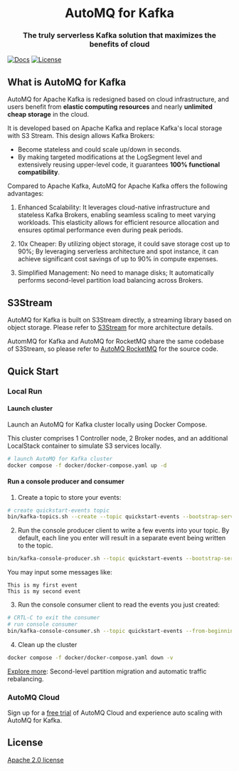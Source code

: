 <h1 align="center">
AutoMQ for Kafka
</h1>
<h3 align="center">
    The truly serverless Kafka solution that maximizes the benefits of cloud
</h3>

[![Docs](https://img.shields.io/badge/Docs-blue)](https://docs.automq.com/zh/docs/automq-s3kafka/YUzOwI7AgiNIgDk1GJAcu6Uanog)
[![License](https://img.shields.io/badge/License-Apache%202.0-blue.svg)](https://www.apache.org/licenses/LICENSE-2.0.html)

[//]: # ([![E2E_TEST]&#40;https://github.com/AutoMQ/automq-for-kafka/actions/workflows/nightly-e2e.yml/badge.svg&#41;]&#40;https://github.com/AutoMQ/automq-for-kafka/actions/workflows/nightly-e2e.yml&#41;)

## What is AutoMQ for Kafka
AutoMQ for Apache Kafka is redesigned based on cloud infrastructure, and users 
benefit from 
**elastic computing resources** and nearly **unlimited cheap storage** in 
the cloud.

It is developed based on Apache Kafka and replace Kafka's local storage with S3 Stream. This design allows Kafka Brokers:
- Become stateless and could scale up/down in seconds. 
- By making targeted modifications at the LogSegment level and extensively reusing upper-level code, it guarantees **100% functional compatibility**.

Compared to Apache Kafka, AutoMQ for Apache Kafka offers the following advantages:

1. Enhanced Scalability: It leverages cloud-native infrastructure and stateless Kafka Brokers, enabling seamless scaling to meet varying workloads. This elasticity allows for efficient resource allocation and ensures optimal performance even during peak periods.

2. 10x Cheaper: By utilizing object storage, it could save storage cost up to 90%; By leveraging serverless architecture and spot instance, it can achieve significant cost savings of up to 90% in compute expenses.

3. Simplified Management: No need to manage disks; It automatically performs second-level partition load balancing across Brokers.

## S3Stream
AutoMQ for Kafka is built on S3Stream directly, a streaming library based on object storage. Please refer to [S3Stream](https://docs.automq.com/zh/docs/automq-s3kafka/Q8fNwoCDGiBOV6k8CDSccKKRn9d) for more architecture details.

AutomMQ for Kafka and AutoMQ for RocketMQ share the same codebase of S3Stream, so please refer to [AutoMQ RocketMQ](https://github.com/AutoMQ/automq-for-rocketmq/tree/main/s3stream) for the source code.

## Quick Start

### Local Run
#### Launch cluster
Launch an AutoMQ for Kafka cluster locally using Docker Compose.

This cluster comprises 1 Controller node, 2 Broker nodes, and an additional LocalStack container to simulate S3 services locally.
``` bash
# launch AutoMQ for Kafka cluster
docker compose -f docker/docker-compose.yaml up -d
```
#### Run a console producer and consumer
1. Create a topic to store your events:
``` bash
# create quickstart-events topic
bin/kafka-topics.sh --create --topic quickstart-events --bootstrap-server localhost:9094
```

2. Run the console producer client to write a few events into your topic. By default, each line you enter will result in a separate event being written to the topic.
``` bash
bin/kafka-console-producer.sh --topic quickstart-events --bootstrap-server localhost:9094
```
You may input some messages like:
``` text
This is my first event
This is my second event
```

3. Run the console consumer client to read the events you just created:
``` bash
# CRTL-C to exit the consumer
# run console consumer
bin/kafka-console-consumer.sh --topic quickstart-events --from-beginning --bootstrap-server localhost:9094
```

4. Clean up the cluster
``` bash
docker compose -f docker/docker-compose.yaml down -v
```

[Explore more](https://docs.automq.com/zh/docs/automq-s3kafka/VKpxwOPvciZmjGkHk5hcTz43nde): Second-level partition migration and automatic traffic rebalancing.


### AutoMQ Cloud
Sign up for a [free trial](https://docs.automq.com/zh/docs/automq-s3kafka/EKcdwqXFWixsm0kH5zVcqYzhnle) of AutoMQ Cloud and experience auto scaling with AutoMQ for Kafka.

## License
[Apache 2.0 license](https://www.apache.org/licenses/LICENSE-2.0.html)

